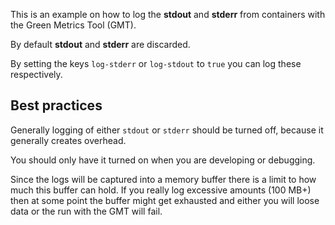 This is an example on how to log the **stdout** and **stderr** from containers with the Green Metrics Tool (GMT).

By default **stdout** and **stderr** are discarded.

By setting the keys `log-stderr` or `log-stdout` to `true` you can log these respectively.

## Best practices

Generally logging of either `stdout` or `stderr` should be turned off, because it generally creates overhead.

You should only have it turned on when you are developing or debugging.

Since the logs will be captured into a memory buffer there is a limit to how much this buffer can hold.
If you really log excessive amounts (100 MB+) then at some point the buffer might get exhausted and either you will
loose data or the run with the GMT will fail.